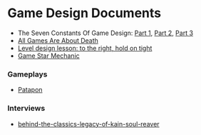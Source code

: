 Game Design Documents
=====================


- The Seven Constants Of Game Design: [Part 1](http://techcrunch.com/2014/07/20/constants-of-game-design-1/), [Part 2](http://techcrunch.com/2014/07/27/constants-of-game-design-2/), [Part 3](http://techcrunch.com/2014/08/03/constants-of-game-design-3/)  
- [All Games Are About Death](http://www.whatgamesare.com/2011/05/all-games-are-about-death-fundamentals.html)
- [Level design lesson: to the right, hold on tight](http://auntiepixelante.com/?p=465)  
- [Game Star Mechanic](http://gamestarmechanic.com/)


### Gameplays

- [Patapon](https://www.youtube.com/watch?v=lp173Si-XZM)


### Interviews

- [behind-the-classics-legacy-of-kain-soul-reaver](http://blog.eu.playstation.com/2012/10/12/behind-the-classics-legacy-of-kain-soul-reaver/)

